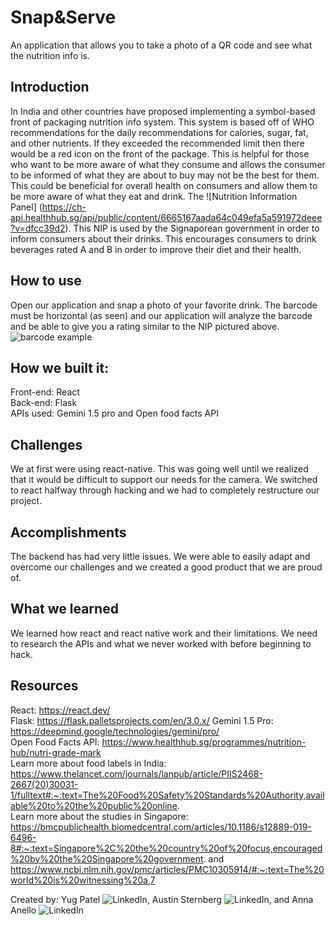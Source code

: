 # Snap&Serve
An application that allows you to take a photo of a QR code and see what the nutrition info is.

## Introduction
In India and other countries have proposed implementing a symbol-based front of packaging nutrition info system. This system is based off of WHO recommendations for the daily recommendations for calories, sugar, fat, and other nutrients. If they exceeded the recommended limit then there would be a red icon on the front of the package. This is helpful for those who want to be more aware of what they consume and allows the consumer to be informed of what they are about to buy may not be the best for them. This could be beneficial for overall health on consumers and allow them to be more aware of what they eat and drink. The ![Nutrition Information Panel] (https://ch-api.healthhub.sg/api/public/content/6665167aada64c049efa5a591972deee?v=dfcc39d2). This NIP is used by the Signaporean government in order to inform consumers about their drinks. This encourages consumers to drink beverages rated A and B in order to improve their diet and their health. 

## How to use
Open our application and snap a photo of your favorite drink. The barcode must be horizontal (as seen) and our application will analyze the barcode and be able to give you a rating similar to the NIP pictured above. ![barcode example](https://m.media-amazon.com/images/I/51Dpkw64v4L.jpg)

## How we built it:
Front-end: React <br>
Back-end: Flask <br>
APIs used: Gemini 1.5 pro and Open food facts API

## Challenges
We at first were using react-native. This was going well until we realized that it would be difficult to support our needs for the camera. We switched to react halfway through hacking and we had to completely restructure our project. 

## Accomplishments
The backend has had very little issues. We were able to easily adapt and overcome our challenges and we created a good product that we are proud of. 

## What we learned
We learned how react and react native work and their limitations. We need to research the APIs and what we never worked with before beginning to hack. 

## Resources
React: https://react.dev/ <br>
Flask: https://flask.palletsprojects.com/en/3.0.x/
Gemini 1.5 Pro: https://deepmind.google/technologies/gemini/pro/ <br>
Open Food Facts API: https://www.healthhub.sg/programmes/nutrition-hub/nutri-grade-mark <br>
Learn more about food labels in India: https://www.thelancet.com/journals/lanpub/article/PIIS2468-2667(20)30031-1/fulltext#:~:text=The%20Food%20Safety%20Standards%20Authority,available%20to%20the%20public%20online. <br>
Learn more about the studies in Singapore: https://bmcpublichealth.biomedcentral.com/articles/10.1186/s12889-019-6496-8#:~:text=Singapore%2C%20the%20country%20of%20focus,encouraged%20by%20the%20Singapore%20government. and https://www.ncbi.nlm.nih.gov/pmc/articles/PMC10305914/#:~:text=The%20world%20is%20witnessing%20a,7

Created by: Yug Patel ![LinkedIn](https://www.linkedin.com/in/yugpatel8767/), Austin Sternberg ![LinkedIn](https://www.linkedin.com/in/austin-sternberg-765620218/), and Anna Anello ![LinkedIn](https://www.linkedin.com/in/anna-anello-0ba40526a/)
